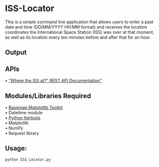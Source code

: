 # ISS-Locator

This is a simple command line application that allows users to enter a past date and time (DD/MM/YYYY HH:MM format) and
receives the location coordinates the International Space Station (ISS) was over at that moment, as well as its location every ten minutes before
and after that for an hour.

## Output


## APIs
•	["Where the ISS at?" REST API Documentation"](https://wheretheiss.at/w/developer)

## Modules/Libraries Required
•	[Basemap Matplotlib Toolkit](https://matplotlib.org/basemap/users/index.html)\
•	Datetime module\
•	[Python Itertools](https://docs.python.org/3/library/itertools.html)\
•	Matplotlib\
•	NumPy\
•	Request library

## Usage:
```python
python ISS_Locator.py 

